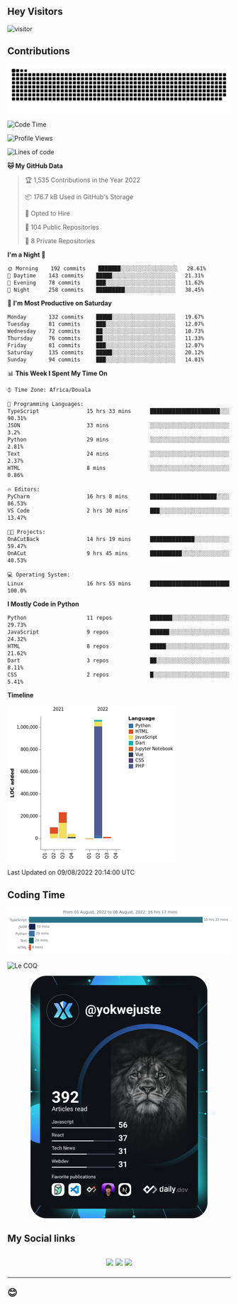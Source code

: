 ## Hey Visitors
![visitor](https://profile-counter.glitch.me/yokwejuste/count.svg)

## Contributions
<p align="center">
  <img src="https://raw.githubusercontent.com/yokwejuste/yokwejuste/output/github-contribution-grid-snake.svg" />
</p>

<!--START_SECTION:waka-->
![Code Time](http://img.shields.io/badge/Code%20Time-1%2C021%20hrs%2031%20mins-blue)

![Profile Views](http://img.shields.io/badge/Profile%20Views-222-blue)

![Lines of code](https://img.shields.io/badge/From%20Hello%20World%20I%27ve%20Written-1%20Million%20lines%20of%20code-blue)

**🐱 My GitHub Data** 

> 🏆 1,535 Contributions in the Year 2022
 > 
> 📦 176.7 kB Used in GitHub's Storage 
 > 
> 💼 Opted to Hire
 > 
> 📜 104 Public Repositories 
 > 
> 🔑 8 Private Repositories  
 > 
**I'm a Night 🦉** 

```text
🌞 Morning    192 commits    ███████░░░░░░░░░░░░░░░░░░   28.61% 
🌆 Daytime    143 commits    █████░░░░░░░░░░░░░░░░░░░░   21.31% 
🌃 Evening    78 commits     ███░░░░░░░░░░░░░░░░░░░░░░   11.62% 
🌙 Night      258 commits    █████████░░░░░░░░░░░░░░░░   38.45%

```
📅 **I'm Most Productive on Saturday** 

```text
Monday       132 commits    █████░░░░░░░░░░░░░░░░░░░░   19.67% 
Tuesday      81 commits     ███░░░░░░░░░░░░░░░░░░░░░░   12.07% 
Wednesday    72 commits     ██░░░░░░░░░░░░░░░░░░░░░░░   10.73% 
Thursday     76 commits     ██░░░░░░░░░░░░░░░░░░░░░░░   11.33% 
Friday       81 commits     ███░░░░░░░░░░░░░░░░░░░░░░   12.07% 
Saturday     135 commits    █████░░░░░░░░░░░░░░░░░░░░   20.12% 
Sunday       94 commits     ███░░░░░░░░░░░░░░░░░░░░░░   14.01%

```


📊 **This Week I Spent My Time On** 

```text
⌚︎ Time Zone: Africa/Douala

💬 Programming Languages: 
TypeScript               15 hrs 33 mins      ██████████████████████░░░   90.31% 
JSON                     33 mins             ░░░░░░░░░░░░░░░░░░░░░░░░░   3.2% 
Python                   29 mins             ░░░░░░░░░░░░░░░░░░░░░░░░░   2.81% 
Text                     24 mins             ░░░░░░░░░░░░░░░░░░░░░░░░░   2.37% 
HTML                     8 mins              ░░░░░░░░░░░░░░░░░░░░░░░░░   0.86%

🔥 Editors: 
PyCharm                  16 hrs 8 mins       █████████████████████░░░░   86.53% 
VS Code                  2 hrs 30 mins       ███░░░░░░░░░░░░░░░░░░░░░░   13.47%

🐱‍💻 Projects: 
OnACutBack               14 hrs 19 mins      ██████████████░░░░░░░░░░░   59.47% 
OnACut                   9 hrs 45 mins       ██████████░░░░░░░░░░░░░░░   40.53%

💻 Operating System: 
Linux                    16 hrs 55 mins      █████████████████████████   100.0%

```

**I Mostly Code in Python** 

```text
Python                   11 repos            ███████░░░░░░░░░░░░░░░░░░   29.73% 
JavaScript               9 repos             ██████░░░░░░░░░░░░░░░░░░░   24.32% 
HTML                     8 repos             █████░░░░░░░░░░░░░░░░░░░░   21.62% 
Dart                     3 repos             ██░░░░░░░░░░░░░░░░░░░░░░░   8.11% 
CSS                      2 repos             █░░░░░░░░░░░░░░░░░░░░░░░░   5.41%

```


**Timeline**

![Chart not found](https://raw.githubusercontent.com/yokwejuste/yokwejuste/master/charts/bar_graph.png) 


 Last Updated on 09/08/2022 20:14:00 UTC
<!--END_SECTION:waka-->

## Coding Time

[![wakatime-stats](https://github.com/yokwejuste/yokwejuste/blob/master/images/stat.svg)](https://wakatime.com/@yokwejuste)

![Le COQ](https://metrics.lecoq.io/yokwejuste/)
<p align="center">
  <a href="#"><img src="https://github.com/yokwejuste/yokwejuste/blob/master/devcard.svg" width="400" alt="Yonkeu K. Steve's Dev Card"/></a>
</p>
<h2>My Social links<h2>
<p align="center">
  <a href="https://twitter.com/yokwejuste"><img src="https://img.shields.io/badge/twitter-%231DA1F2.svg?style=for-the-badge&logo=Twitter&logoColor=white"></a>
  <a href="https://linkedin.com/in/yokwejuste"><img src="https://img.shields.io/badge/linkedin-%230077B5.svg?style=for-the-badge&logo=linkedin&logoColor=white"></a>
  <a href="https://instagram.com/yokwejuste0"><img src="https://img.shields.io/badge/instagram-%23E4405F.svg?style=for-the-badge&logo=Instagram&logoColor=white"></a>
</p>
<hr>
😊

